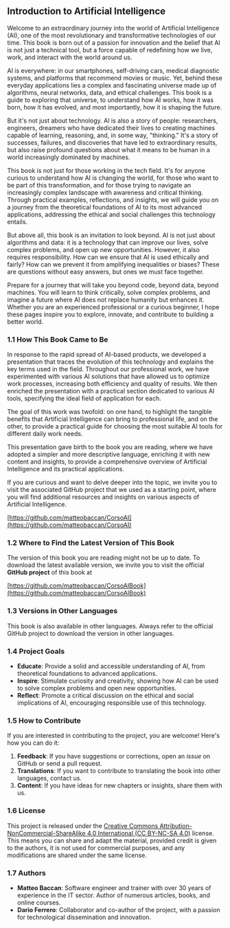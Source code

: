 ## Introduction to Artificial Intelligence

Welcome to an extraordinary journey into the world of Artificial Intelligence (AI), one of the most revolutionary and transformative technologies of our time. This book is born out of a passion for innovation and the belief that AI is not just a technical tool, but a force capable of redefining how we live, work, and interact with the world around us.

AI is everywhere: in our smartphones, self-driving cars, medical diagnostic systems, and platforms that recommend movies or music. Yet, behind these everyday applications lies a complex and fascinating universe made up of algorithms, neural networks, data, and ethical challenges. This book is a guide to exploring that universe, to understand how AI works, how it was born, how it has evolved, and most importantly, how it is shaping the future.

But it's not just about technology. AI is also a story of people: researchers, engineers, dreamers who have dedicated their lives to creating machines capable of learning, reasoning, and, in some way, "thinking." It's a story of successes, failures, and discoveries that have led to extraordinary results, but also raise profound questions about what it means to be human in a world increasingly dominated by machines.

This book is not just for those working in the tech field. It's for anyone curious to understand how AI is changing the world, for those who want to be part of this transformation, and for those trying to navigate an increasingly complex landscape with awareness and critical thinking. Through practical examples, reflections, and insights, we will guide you on a journey from the theoretical foundations of AI to its most advanced applications, addressing the ethical and social challenges this technology entails.

But above all, this book is an invitation to look beyond. AI is not just about algorithms and data: it is a technology that can improve our lives, solve complex problems, and open up new opportunities. However, it also requires responsibility. How can we ensure that AI is used ethically and fairly? How can we prevent it from amplifying inequalities or biases? These are questions without easy answers, but ones we must face together.

Prepare for a journey that will take you beyond code, beyond data, beyond machines. You will learn to think critically, solve complex problems, and imagine a future where AI does not replace humanity but enhances it. Whether you are an experienced professional or a curious beginner, I hope these pages inspire you to explore, innovate, and contribute to building a better world.

### 1.1 How This Book Came to Be

In response to the rapid spread of AI-based products, we developed a presentation that traces the evolution of this technology and explains the key terms used in the field. Throughout our professional work, we have experimented with various AI solutions that have allowed us to optimize work processes, increasing both efficiency and quality of results. We then enriched the presentation with a practical section dedicated to various AI tools, specifying the ideal field of application for each.

The goal of this work was twofold: on one hand, to highlight the tangible benefits that Artificial Intelligence can bring to professional life, and on the other, to provide a practical guide for choosing the most suitable AI tools for different daily work needs.

This presentation gave birth to the book you are reading, where we have adopted a simpler and more descriptive language, enriching it with new content and insights, to provide a comprehensive overview of Artificial Intelligence and its practical applications.

If you are curious and want to delve deeper into the topic, we invite you to visit the associated GitHub project that we used as a starting point, where you will find additional resources and insights on various aspects of Artificial Intelligence.

[https://github.com/matteobaccan/CorsoAI](https://github.com/matteobaccan/CorsoAI)

### 1.2 Where to Find the Latest Version of This Book

The version of this book you are reading might not be up to date. To download the latest available version, we invite you to visit the official **GitHub project** of this book at

[https://github.com/matteobaccan/CorsoAIBook](https://github.com/matteobaccan/CorsoAIBook)

### 1.3 Versions in Other Languages

This book is also available in other languages. Always refer to the official GitHub project to download the version in other languages.

### 1.4 Project Goals

- **Educate**: Provide a solid and accessible understanding of AI, from theoretical foundations to advanced applications.
- **Inspire**: Stimulate curiosity and creativity, showing how AI can be used to solve complex problems and open new opportunities.
- **Reflect**: Promote a critical discussion on the ethical and social implications of AI, encouraging responsible use of this technology.

### 1.5 How to Contribute

If you are interested in contributing to the project, you are welcome! Here's how you can do it:

1. **Feedback**: If you have suggestions or corrections, open an *issue* on GitHub or send a pull request.
2. **Translations**: If you want to contribute to translating the book into other languages, contact us.
3. **Content**: If you have ideas for new chapters or insights, share them with us.

### 1.6 License

This project is released under the [Creative Commons Attribution-NonCommercial-ShareAlike 4.0 International (CC BY-NC-SA 4.0)](https://creativecommons.org/licenses/by-nc-sa/4.0/) license. This means you can share and adapt the material, provided credit is given to the authors, it is not used for commercial purposes, and any modifications are shared under the same license.

### 1.7 Authors

- **Matteo Baccan**: Software engineer and trainer with over 30 years of experience in the IT sector. Author of numerous articles, books, and online courses.
- **Dario Ferrero**: Collaborator and co-author of the project, with a passion for technological dissemination and innovation.